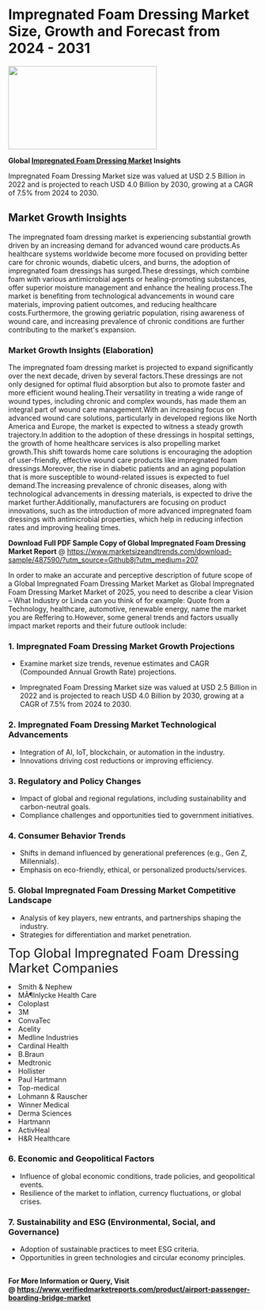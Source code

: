 <H1>Impregnated Foam Dressing Market Size, Growth and Forecast from 2024 - 2031</H1><img class="aligncenter size-medium wp-image-584254" src="https://thirdeyenews.in/wp-content/uploads/2024/09/Global-Market-Research-300x168.jpeg" alt="" width="300" height="168" /><p><strong>Global&nbsp;<a href="https://www.marketsizeandtrends.com/download-sample/487590/?utm_source=Github8j?utm_medium=207">Impregnated Foam Dressing Market</a> Insights</strong></p><p>Impregnated Foam Dressing Market size was valued at USD 2.5 Billion in 2022 and is projected to reach USD 4.0 Billion by 2030, growing at a CAGR of 7.5% from 2024 to 2030.</p><p><h2>Market Growth Insights</h2> The impregnated foam dressing market is experiencing substantial growth driven by an increasing demand for advanced wound care products.As healthcare systems worldwide become more focused on providing better care for chronic wounds, diabetic ulcers, and burns, the adoption of impregnated foam dressings has surged.These dressings, which combine foam with various antimicrobial agents or healing-promoting substances, offer superior moisture management and enhance the healing process.The market is benefiting from technological advancements in wound care materials, improving patient outcomes, and reducing healthcare costs.Furthermore, the growing geriatric population, rising awareness of wound care, and increasing prevalence of chronic conditions are further contributing to the market's expansion. <h3>Market Growth Insights (Elaboration)</h3> The impregnated foam dressing market is projected to expand significantly over the next decade, driven by several factors.These dressings are not only designed for optimal fluid absorption but also to promote faster and more efficient wound healing.Their versatility in treating a wide range of wound types, including chronic and complex wounds, has made them an integral part of wound care management.With an increasing focus on advanced wound care solutions, particularly in developed regions like North America and Europe, the market is expected to witness a steady growth trajectory.In addition to the adoption of these dressings in hospital settings, the growth of home healthcare services is also propelling market growth.This shift towards home care solutions is encouraging the adoption of user-friendly, effective wound care products like impregnated foam dressings.Moreover, the rise in diabetic patients and an aging population that is more susceptible to wound-related issues is expected to fuel demand.The increasing prevalence of chronic diseases, along with technological advancements in dressing materials, is expected to drive the market further.Additionally, manufacturers are focusing on product innovations, such as the introduction of more advanced impregnated foam dressings with antimicrobial properties, which help in reducing infection rates and improving healing times.</p><p><span class=""><strong>Download Full PDF Sample Copy of Global Impregnated Foam Dressing Market Report</strong> @ <a href="https://www.marketsizeandtrends.com/download-sample/487590/?utm_source=Github8j?utm_medium=207" target="_blank">https://www.marketsizeandtrends.com/download-sample/487590/?utm_source=Github8j?utm_medium=207</a></span></p><p>In order to make an accurate and perceptive description of future scope of a Global&nbsp;Impregnated Foam Dressing Market Market as Global&nbsp;Impregnated Foam Dressing Market Market of 2025, you need to describe a clear Vision &ndash; What Industry or Linda can you think of for example: Quote from a Technology, healthcare, automotive, renewable energy, name the market you are Reffering to.However, some general trends and factors usually impact market reports and their future outlook include:</p><h3>1.&nbsp;<strong>Impregnated Foam Dressing Market Growth Projections</strong></h3><ul><li>Examine market size trends, revenue estimates and CAGR (Compounded Annual Growth Rate) projections.</li><li><p>Impregnated Foam Dressing Market size was valued at USD 2.5 Billion in 2022 and is projected to reach USD 4.0 Billion by 2030, growing at a CAGR of 7.5% from 2024 to 2030.</p></li></ul><h3>2.&nbsp;<strong>Impregnated Foam Dressing Market Technological Advancements</strong></h3><ul><li>Integration of AI, IoT, blockchain, or automation in the industry.</li><li>Innovations driving cost reductions or improving efficiency.</li></ul><h3>3.&nbsp;<strong>Regulatory and Policy Changes</strong></h3><ul><li>Impact of global and regional regulations, including sustainability and carbon-neutral goals.</li><li>Compliance challenges and opportunities tied to government initiatives.</li></ul><h3>4.&nbsp;<strong>Consumer Behavior Trends</strong></h3><ul><li>Shifts in demand influenced by generational preferences (e.g., Gen Z, Millennials).</li><li>Emphasis on eco-friendly, ethical, or personalized products/services.</li></ul><h3>5.&nbsp;<strong>Global Impregnated Foam Dressing Market Competitive Landscape</strong></h3><ul><li>Analysis of key players, new entrants, and partnerships shaping the industry.</li><li>Strategies for differentiation and market penetration.</li></ul><p data-pm-slice="1 1 []"><span style="color: inherit; font-family: inherit; font-size: 25px;">Top Global Impregnated Foam Dressing Market Companies</span></p><div class="" data-test-id=""><p><li>Smith & Nephew</li><li> MÃ¶lnlycke Health Care</li><li> Coloplast</li><li> 3M</li><li> ConvaTec</li><li> Acelity</li><li> Medline Industries</li><li> Cardinal Health</li><li> B.Braun</li><li> Medtronic</li><li> Hollister</li><li> Paul Hartmann</li><li> Top-medical</li><li> Lohmann & Rauscher</li><li> Winner Medical</li><li> Derma Sciences</li><li> Hartmann</li><li> ActivHeal</li><li> H&R Healthcare</li></p></div><h3>6.&nbsp;<strong>Economic and Geopolitical Factors</strong></h3><ul><li>Influence of global economic conditions, trade policies, and geopolitical events.</li><li>Resilience of the market to inflation, currency fluctuations, or global crises.</li></ul><h3>7.&nbsp;<strong>Sustainability and ESG (Environmental, Social, and Governance)</strong></h3><ul><li>Adoption of sustainable practices to meet ESG criteria.</li><li>Opportunities in green technologies and circular economy principles.</li></ul><h2><strong style="font-size: 14px;">For More Information or Query, Visit @&nbsp;</strong><a style="background-color: #ffffff; font-size: 14px;" href="https://www.marketsizeandtrends.com/report/impregnated-foam-dressing-market/" target="_blank">https://www.verifiedmarketreports.com/product/airport-passenger-boarding-bridge-market</a></h2>